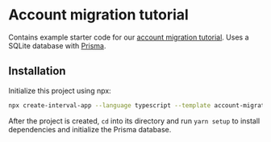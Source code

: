 # Account migration tutorial

Contains example starter code for our [account migration tutorial](#). Uses a SQLite database with [Prisma](https://www.prisma.io/).

## Installation

Initialize this project using npx:

```bash
npx create-interval-app --language typescript --template account-migration-tutorial
```

After the project is created, `cd` into its directory and run `yarn setup` to install dependencies and initialize the Prisma database.
